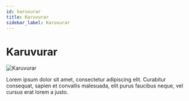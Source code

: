 ```yaml
---
id: karuvurar
title: Karuvurar
sidebar_label: Karuvurar
---
```


# Karuvurar

![Karuvurar](/img/exampleimg.png)


Lorem ipsum dolor sit amet, consectetur adipiscing elit. Curabitur consequat, sapien et convallis malesuada, elit purus faucibus neque, vel cursus erat lorem a justo.

